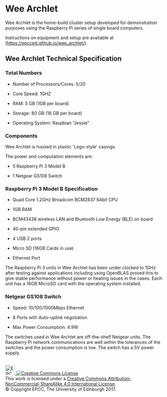 # Wee Archlet

Wee Archlet is the home-build cluster setup developed for demonstration
purposes using the Raspberry Pi series of single board computers.

Instructions on equipment and setup are available at
(https://epcced.github.io/wee_archlet/).

## Wee Archlet Technical Specification

### Total Numbers

-   Number of Processors/Cores: 5/20

-   Core Speed: 1GHZ

-   RAM: 5 GB (1GB per board)

-   Storage: 80 GB (16 GB per board)

-   Operating System: Raspbian “Jessie"

### Components

Wee Archlet is housed in plastic 'Lego-style' casings.

The power and computation elements are:

-   5 Raspberry Pi 3 Model B

-   1 Netgear GS108 Switch


### Raspberry Pi 3 Model B Specification

-   Quad Core 1.2GHz Broadcom BCM2837 64bit CPU

-   1GB RAM

-   BCM43438 wireless LAN and Bluetooth Low Energy (BLE) on board

-   40-pin extended GPIO

-   4 USB 2 ports

-   Micro SD (16GB Cards in use)

-   Ethernet Port

The Raspberry Pi 3 units in Wee Archlet has been under clocked to
1GHz after testing against applications including using OpenBLAS
proved this to give stable performance without power or heating
issues in the cases. Each unit has a 16GB MicroSD card with the
operating system installed.

### Netgear GS108 Switch

-   Speed: 10/100/1000Mbps Ethernet

-   8 Ports with Auto-uplink negotiation

-   Max Power Consumption: 4.9W

The switches used in Wee Archlet are off-the-shelf Netgear units. The
Raspberry Pi network communications are well within the tolerances of the
switches and the power consumption is low. The switch has a 5V power
supply.

<!-- Licensing and copyright stuff below -->
<br>
<a href="http://www.epcc.ed.ac.uk">
<img alt="EPCC logo" src="https://www.epcc.ed.ac.uk/sites/all/themes/epcc/images/epcc-logo.png" height="31"/>
</a>
<a rel="license" href="http://creativecommons.org/licenses/by-nc-sa/4.0/">
<img alt="Creative Commons License" style="border-width:0"
     src="https://i.creativecommons.org/l/by-nc-sa/4.0/88x31.png" />
</a><br />
This work is licensed under a <a rel="license" href="http://creativecommons.org/licenses/by-nc-sa/4.0/">
Creative Commons Attribution-NonCommercial-ShareAlike 4.0 International License</a>.<br/>
&copy; Copyright EPCC, The University of Edinburgh 2017.

